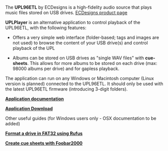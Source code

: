 
The **UPL96ETL** by ECDesigns is a high-fidelity audio source that plays music files stored on USB drives.  [ECDesigns product page](https://www.ecdesigns.nl/en/blog/upl96etl)

**UPLPlayer** is an alternative application to control playback of the UPL96ETL, with the following features:

- Offers a very simple web interface (folder-based; tags and images are not used) to browse the content of your USB drive(s) and control playback of the UPL

- Albums can be stored on USB drives as "single WAV files" with **cue-sheets**. This allows for more albums to be stored on each drive (max: 98000 albums per drive) and for gapless playback.

The application can run on any Windows or Macintosh computer (Linux version is planned) connected to the UPL96ETL. It should only be used with the latest UPL96ETL firmware (introducing 3-digit folders).

**[Application documentation](./UPLPlayer.pdf)**

**[Application Download](https://drive.google.com/drive/folders/1w9G3euD2XyKdjl2znDo2AxkBYdmLkoP0?usp=sharing)**

Other useful guides (for Windows users only - OSX documentation to be added)

**[Format a drive in FAT32 using Rufus](./Rufus.pdf)**

**[Create cue sheets with Foobar2000](./Foobar.pdf)**


